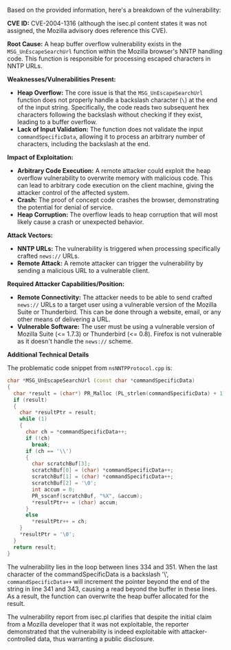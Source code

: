 Based on the provided information, here's a breakdown of the vulnerability:

**CVE ID:** CVE-2004-1316 (although the isec.pl content states it was not assigned, the Mozilla advisory does reference this CVE).

**Root Cause:** A heap buffer overflow vulnerability exists in the `MSG_UnEscapeSearchUrl` function within the Mozilla browser's NNTP handling code. This function is responsible for processing escaped characters in NNTP URLs.

**Weaknesses/Vulnerabilities Present:**
* **Heap Overflow:** The core issue is that the `MSG_UnEscapeSearchUrl` function does not properly handle a backslash character (`\`) at the end of the input string. Specifically, the code reads two subsequent hex characters following the backslash without checking if they exist, leading to a buffer overflow.
* **Lack of Input Validation:** The function does not validate the input `commandSpecificData`, allowing it to process an arbitrary number of characters, including the backslash at the end.

**Impact of Exploitation:**
* **Arbitrary Code Execution:** A remote attacker could exploit the heap overflow vulnerability to overwrite memory with malicious code. This can lead to arbitrary code execution on the client machine, giving the attacker control of the affected system.
* **Crash:** The proof of concept code crashes the browser, demonstrating the potential for denial of service.
* **Heap Corruption:** The overflow leads to heap corruption that will most likely cause a crash or unexpected behavior.

**Attack Vectors:**
* **NNTP URLs:** The vulnerability is triggered when processing specifically crafted `news://` URLs.
* **Remote Attack:** A remote attacker can trigger the vulnerability by sending a malicious URL to a vulnerable client.

**Required Attacker Capabilities/Position:**
* **Remote Connectivity:** The attacker needs to be able to send crafted `news://` URLs to a target user using a vulnerable version of the Mozilla Suite or Thunderbird. This can be done through a website, email, or any other means of delivering a URL.
* **Vulnerable Software:** The user must be using a vulnerable version of Mozilla Suite (<= 1.7.3) or Thunderbird (<= 0.8). Firefox is not vulnerable as it doesn't handle the `news://` scheme.

**Additional Technical Details**

The problematic code snippet from `nsNNTPProtocol.cpp` is:
```cpp
char *MSG_UnEscapeSearchUrl (const char *commandSpecificData)
{
  char *result = (char*) PR_Malloc (PL_strlen(commandSpecificData) + 1);
  if (result)
  {
    char *resultPtr = result;
    while (1)
    {
      char ch = *commandSpecificData++;
      if (!ch)
        break;
      if (ch == '\\')
      {
        char scratchBuf[3];
        scratchBuf[0] = (char) *commandSpecificData++;
        scratchBuf[1] = (char) *commandSpecificData++;
        scratchBuf[2] = '\0';
        int accum = 0;
        PR_sscanf(scratchBuf, "%X", &accum);
        *resultPtr++ = (char) accum;
      }
      else
        *resultPtr++ = ch;
    }
    *resultPtr = '\0';
  }
  return result;
}
```
The vulnerability lies in the loop between lines 334 and 351. When the last character of the commandSpecificData is a backslash '\\', `commandSpecificData++` will increment the pointer beyond the end of the string in line 341 and 343, causing a read beyond the buffer in these lines. As a result, the function can overwrite the heap buffer allocated for the result.

The vulnerability report from isec.pl clarifies that despite the initial claim from a Mozilla developer that it was not exploitable, the reporter demonstrated that the vulnerability is indeed exploitable with attacker-controlled data, thus warranting a public disclosure.
